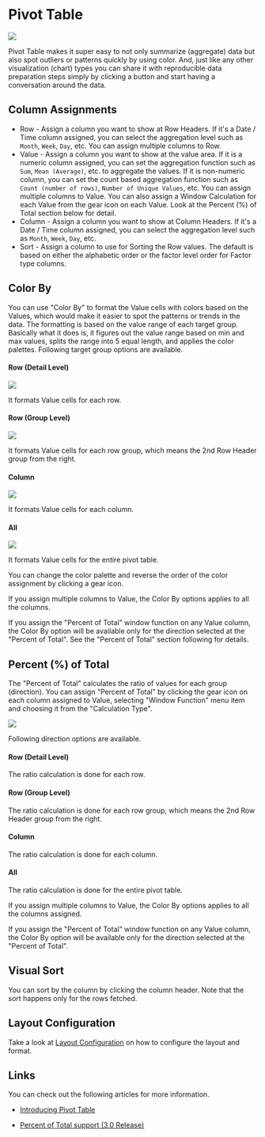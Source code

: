 # Pivot Table

![](images/pivot.png)

Pivot Table makes it super easy to not only summarize (aggregate) data but also spot outliers or patterns quickly by using color. And, just like any other visualization (chart) types you can share it with reproducible data preparation steps simply by clicking a button and start having a conversation around the data.


## Column Assignments

* Row - Assign a column you want to show at Row Headers. If it's a Date / Time column assigned, you can select the aggregation level such as `Month`, `Week`, `Day`, etc. You can assign multiple columns to Row.   
* Value - Assign a column you want to show at the value area. If it is a numeric column assigned, you can set the aggregation function such as `Sum`, `Mean (Average)`, etc. to aggregate the values. If it is non-numeric column, you can set the count based aggregation function such as `Count (number of rows)`, `Number of Unique Values`, etc. You can assign multiple columns to Value. You can also assign a Window Calculation for each Value from the gear icon on each Value. Look at the Percent (%) of Total section below for detail.  
* Column - Assign a column you want to show at Column Headers. If it's a Date / Time column assigned, you can select the aggregation level such as `Month`, `Week`, `Day`, etc.
* Sort - Assign a column to use for Sorting the Row values. The default is based on either the alphabetic order or the factor level order for Factor type columns.


## Color By

You can use "Color By" to format the Value cells with colors based on the Values, which would make it easier to spot the patterns or trends in the data. The formatting is based on the value range of each target group. Basically what it does is, it figures out the value range based on min and max values, splits the range into 5 equal length, and applies the color palettes. Following target group options are available. 


#### Row (Detail Level)
![](images/pivot_colorby_row.png)

It formats Value cells for each row. 

#### Row (Group Level)
![](images/pivot_colorby_rowg.png)


It formats Value cells for each row group, which means the 2nd Row Header group from the right.  

#### Column
![](images/pivot_colorby_col.png)

It formats Value cells for each column. 


#### All
![](images/pivot_colorby_all.png)

It formats Value cells for the entire pivot table. 


You can change the color palette and reverse the order of the color assignment by clicking a gear icon.

If you assign multiple columns to Value, the Color By options applies to all the columns.   

If you assign the "Percent of Total" window function on any Value column, the Color By option will be available only for the direction selected at the "Percent of Total". See the "Percent of Total" section following for details.



## Percent (%) of Total

The "Percent of Total" calculates the ratio of values for each group (direction). You can assign "Percent of Total" by clicking the gear icon on each column assigned to Value, selecting "Window Function" menu item and choosing it from the "Calculation Type".   

![](images/pivot_ptotal.png)

Following direction options are available.

#### Row (Detail Level)

The ratio calculation is done for each row. 

#### Row (Group Level)

The ratio calculation is done for each row group, which means the 2nd Row Header group from the right.  

#### Column

The ratio calculation is done for each column. 

#### All

The ratio calculation is done for the entire pivot table. 


If you assign multiple columns to Value, the Color By options applies to all the columns assigned.   

If you assign the "Percent of Total" window function on any Value column, the Color By option will be available only for the direction selected at the "Percent of Total". 


## Visual Sort 

You can sort by the column by clicking the column header. Note that the sort happens only for the rows fetched. 


## Layout Configuration

Take a look at [Layout Configuration](layout.md) on how to configure the layout and format. 


## Links

You can check out the following articles for more information. 

* [Introducing Pivot Table](https://blog.exploratory.io/introducing-pivot-table-1c9c949fd2d6#.vxc6ndj8u)

* [Percent of Total support (3.0 Release)](https://blog.exploratory.io/exploratory-v3-0-released-ace2a16e7d91)
